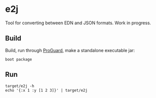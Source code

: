# e2j

Tool for converting between EDN and JSON formats.  Work in progress.

## Build

Build, run through [ProGuard](http://proguard.sourceforge.net/), make a standalone executable jar:

    boot package
    
## Run

    target/e2j -h
    echo '{:x 1 :y [1 2 3]}' | target/e2j
